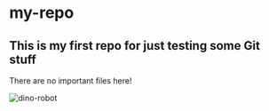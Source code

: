 # my-repo
## This is my first repo for just testing some Git stuff
There are no important files here!

![dino-robot](https://user-images.githubusercontent.com/22965782/32109964-48ab5cfc-bb04-11e7-9784-5f45771bda24.jpg)
